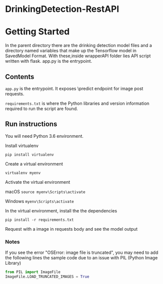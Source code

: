 # DrinkingDetection-RestAPI

# Getting Started

In the parent directory there are the drinking detection model files and a directory named variables that make up the Tensorflow model in SavedModel Format. With these,inside wrapperAPI folder lies API script written with flask. app.py is the entrypoint.

## Contents
`app.py` is the entrypoint. It exposes \predict endpoint for image post requests.

`requirements.txt` is where the Python libraries and version information required to run the script are found.

## Run instructions 

You will need Python 3.6 environment.

Install virtualenv

`pip install virtualenv`

Create a virtual environment

`virtualenv myenv`

Activate the virtual environment

macOS `source myenv\Scripts\activate`

Windows `myenv\Scripts\activate`

In the virtual environment, install the the dependencies

`pip install -r requirements.txt`

Request with a image in requests body and see the model output

### Notes

If you see the error "OSError: image file is truncated", you may need to add the following lines the sample code due to an issue with PIL (Python Image Library)

```python
from PIL import ImageFile
ImageFile.LOAD_TRUNCATED_IMAGES = True
```
